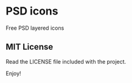 # PSD icons
Free PSD layered icons

## MIT License
Read the LICENSE file included with the project.

Enjoy!
